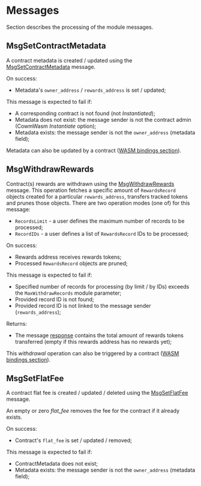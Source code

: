 <!--
order: 2
-->

# Messages

Section describes the processing of the module messages.

## MsgSetContractMetadata

A contract metadata is created / updated using the [MsgSetContractMetadata](../../../proto/archway/rewards/v1beta1/tx.proto#L22) message.

On success:

- Metadata's `owner_address` / `rewards_address` is set / updated;

This message is expected to fail if:

* A corresponding contract is not found (not *Instantiated*);
* Metadata does not exist: the message sender is not the contract admin (CowmWasm *Instantiate* option);
* Metadata exists: the message sender is not the `owner_address` (metadata field);

Metadata can also be updated by a contract ([WASM bindings section](08_wasm_bindings.md)).

## MsgWithdrawRewards

Contract(s) rewards are withdrawn using the [MsgWithdrawRewards](../../../proto/archway/rewards/v1beta1/tx.proto#L36) message.
This operation fetches a specific amount of `RewardsRecord` objects created for a particular `rewards_address`, transfers tracked tokens and prunes those objects.
There are two operation modes (one of) for this message:

* `RecordsLimit` - a user defines the maximum number of records to be processed;
* `RecordIDs` - a user defines a list of `RewardsRecord` IDs to be processed;

On success:

* Rewards address receives rewards tokens;
* Processed `RewardsRecord` objects are pruned;

This message is expected to fail if:

* Specified number of records for processing (by limit / by IDs) exceeds the `MaxWithdrawRecords` module parameter;
* Provided record ID is not found;
* Provided record ID is not linked to the message sender (`rewards_address`);

Returns:

* The message [response](../../../proto/archway/rewards/v1beta1/tx.proto#L59) contains the total amount of rewards tokens transferred (empty if this rewards address has no rewards yet);

This *withdrawal* operation can also be triggered by a contract ([WASM bindings section](08_wasm_bindings.md)).

## MsgSetFlatFee

A contract flat fee is created / updated / deleted using the [MsgSetFlatFee](../../../proto/archway/rewards/v1beta1/tx.proto#L74) message.

An empty or zero _flat_fee_ removes the fee for the contract if it already exists.

On success:

- Contract's `flat_fee` is set / updated / removed;

This message is expected to fail if:

* ContractMetadata does not exist;
* Metadata exists: the message sender is not the `owner_address` (metadata field);
